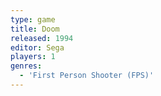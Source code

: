 ```yaml
---
type: game
title: Doom
released: 1994
editor: Sega
players: 1
genres:
  - 'First Person Shooter (FPS)'
---
```

